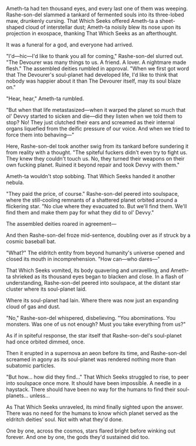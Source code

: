 Ameth-ta had ten thousand eyes, and every last one of them was weeping. Rashe-son-del slammed a tankard of fermented souls into its three-lobed maw, drunkenly cursing. That Which Seeks offered Ameth-ta a sheet-shaped cloud of interstellar dust; Ameth-ta noisily blew its nose upon its projection in exospace, thanking That Which Seeks as an afterthought.

It was a funeral for a god, and everyone had arrived.

"I'd—hic—I'd like to thank you all for coming," Rashe-son-del slurred out. "The Devourer was many things to us. A friend. A lover. A nightmare made flesh." The assembled deities rumbled in approval. "When we first got word that The Devourer's soul-planet had developed life, I'd like to think that nobody was happier about it than The Devourer itself, may its soul blaze on."

"Hear, hear," Ameth-ta rumbled.

"But when that life metastasized—when it warped the planet so much that ol' Devvy started to sicken and die—did they listen when we told them to stop? No! They just clutched their ears and screamed as their internal organs liquefied from the deific pressure of our voice. And when we tried to force them into behaving—"

Here, Rashe-son-del took another swig from its tankard before sundering it from reality with a thought. "The spiteful fuckers didn't even try to fight us. They knew they couldn't touch us. No, they turned their weapons on their own fucking planet. Ruined it beyond repair and took Devvy with them."

Ameth-ta wouldn't stop sobbing. That Which Seeks handed it another nebula.

"They paid the price, of course." Rashe-son-del peered into soulspace, where the still-cooling remnants of a shattered planet orbited around a flickering star. "No clue where they evacuated to. But we'll find them. We'll find them and make them pay for what they did to ol' Devvy."

The assembled deities roared in agreement—

And then Rashe-son-del froze mid-sentence, doubling over as if struck by a cosmic baseball bat.

"What?" The eldritch entity from beyond humanity's universe opened and closed its mouth in incomprehension. "How can—who dares—"

That Which Seeks vomited, its body quavering and unravelling, and Ameth-ta shrieked as its thousand eyes began to blacken and close. In a flash of understanding, Rashe-son-del peered into soulspace, at the distant star cluster where its soul-planet laid.

Where its soul-planet had lain. Where there was now just an expanding cloud of gas and dust.

"No," Rashe-son-del whispered, disbelieving. "You abominations. You monsters. Was one of us not enough? Must you take everything from us?"

As if in spiteful response, the star itself that Rashe-son-del's soul-planet had once orbited dimmed, once.

Then it erupted in a supernova an aeon before its time, and Rashe-son-del screamed in agony as its soul-planet was rendered nothing more than subatomic particles.

"But how... how did they find..." That Which Seeks struggled to rise, to peer into soulspace once more. It should have been impossible. A needle in a haystack. There should have been no way for the humans to find their soul-planets... unless...

As That Which Seeks unraveled, its mind finally sighted upon the answer. There was no need for the humans to know which planet served as the eldritch deities' soul. Not with what they'd done.

One by one, across the cosmos, stars flared bright before winking out forever. And one by one, the gods they'd sustained did too.